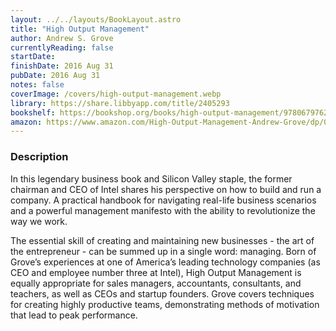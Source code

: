 ```yaml
---
layout: ../../layouts/BookLayout.astro
title: "High Output Management"
author: Andrew S. Grove
currentlyReading: false
startDate:
finishDate: 2016 Aug 31
pubDate: 2016 Aug 31
notes: false
coverImage: /covers/high-output-management.webp
library: https://share.libbyapp.com/title/2405293
bookshelf: https://bookshop.org/books/high-output-management/9780679762881
amazon: https://www.amazon.com/High-Output-Management-Andrew-Grove/dp/0679762884
---
```


### Description
In this legendary business book and Silicon Valley staple, the former chairman and CEO of Intel shares his perspective on how to build and run a company. A practical handbook for navigating real-life business scenarios and a powerful management manifesto with the ability to revolutionize the way we work. 

The essential skill of creating and maintaining new businesses - the art of the entrepreneur - can be summed up in a single word: managing. Born of Grove’s experiences at one of America’s leading technology companies (as CEO and employee number three at Intel), High Output Management is equally appropriate for sales managers, accountants, consultants, and teachers, as well as CEOs and startup founders. Grove covers techniques for creating highly productive teams, demonstrating methods of motivation that lead to peak performance. 

<!-- ### Notes & Highlights -->
